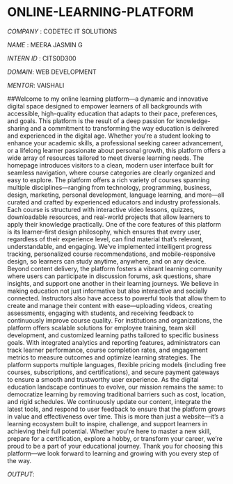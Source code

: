 # ONLINE-LEARNING-PLATFORM

*COMPANY* : CODETEC IT SOLUTIONS

*NAME* : MEERA JASMIN G 

*INTERN ID* : CITS0D300

*DOMAIN*: WEB DEVELOPMENT

*MENTOR*: VAISHALI 

##Welcome to my online learning platform—a dynamic and innovative digital space designed to empower learners of all backgrounds with accessible, high-quality education that adapts to their pace, preferences, and goals. This platform is the result of a deep passion for knowledge-sharing and a commitment to transforming the way education is delivered and experienced in the digital age. Whether you’re a student looking to enhance your academic skills, a professional seeking career advancement, or a lifelong learner passionate about personal growth, this platform offers a wide array of resources tailored to meet diverse learning needs. The homepage introduces visitors to a clean, modern user interface built for seamless navigation, where course categories are clearly organized and easy to explore. The platform offers a rich variety of courses spanning multiple disciplines—ranging from technology, programming, business, design, marketing, personal development, language learning, and more—all curated and crafted by experienced educators and industry professionals. Each course is structured with interactive video lessons, quizzes, downloadable resources, and real-world projects that allow learners to apply their knowledge practically. One of the core features of this platform is its learner-first design philosophy, which ensures that every user, regardless of their experience level, can find material that’s relevant, understandable, and engaging. We’ve implemented intelligent progress tracking, personalized course recommendations, and mobile-responsive design, so learners can study anytime, anywhere, and on any device. Beyond content delivery, the platform fosters a vibrant learning community where users can participate in discussion forums, ask questions, share insights, and support one another in their learning journeys. We believe in making education not just informative but also interactive and socially connected. Instructors also have access to powerful tools that allow them to create and manage their content with ease—uploading videos, creating assessments, engaging with students, and receiving feedback to continuously improve course quality. For institutions and organizations, the platform offers scalable solutions for employee training, team skill development, and customized learning paths tailored to specific business goals. With integrated analytics and reporting features, administrators can track learner performance, course completion rates, and engagement metrics to measure outcomes and optimize learning strategies. The platform supports multiple languages, flexible pricing models (including free courses, subscriptions, and certifications), and secure payment gateways to ensure a smooth and trustworthy user experience. As the digital education landscape continues to evolve, our mission remains the same: to democratize learning by removing traditional barriers such as cost, location, and rigid schedules. We continuously update our content, integrate the latest tools, and respond to user feedback to ensure that the platform grows in value and effectiveness over time. This is more than just a website—it’s a learning ecosystem built to inspire, challenge, and support learners in achieving their full potential. Whether you're here to master a new skill, prepare for a certification, explore a hobby, or transform your career, we’re proud to be a part of your educational journey. Thank you for choosing this platform—we look forward to learning and growing with you every step of the way. 

*OUTPUT*:

